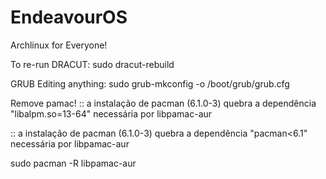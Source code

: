 # EndeavourOS
Archlinux for Everyone!

To re-run DRACUT: sudo dracut-rebuild

GRUB Editing anything: sudo grub-mkconfig -o /boot/grub/grub.cfg

Remove pamac!
:: a instalação de pacman (6.1.0-3) quebra a dependência "libalpm.so=13-64" necessária por libpamac-aur

:: a instalação de pacman (6.1.0-3) quebra a dependência "pacman<6.1" necessária por libpamac-aur

sudo pacman -R libpamac-aur
